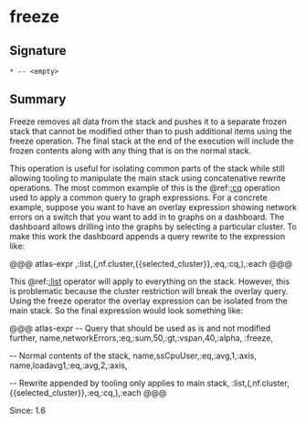 
# freeze

## Signature

`* -- <empty>`

## Summary

Freeze removes all data from the stack and pushes it to a separate frozen stack
that cannot be modified other than to push additional items using the freeze operation.
The final stack at the end of the execution will include the frozen contents along with
any thing that is on the normal stack.

This operation is useful for isolating common parts of the stack while still allowing
tooling to manipulate the main stack using concatenative rewrite operations. The most
common example of this is the @ref:[:cq](cq.md) operation used to apply a common query
to graph expressions. For a concrete example, suppose you want to have an overlay
expression showing network errors on a switch that you want to add in to graphs on
a dashboard. The dashboard allows drilling into the graphs by selecting a particular
cluster. To make this work the dashboard appends a query rewrite to the expression
like:

@@@ atlas-expr
,:list,(,nf.cluster,{{selected_cluster}},:eq,:cq,),:each
@@@

This @ref:[:list](list.md) operator will apply to everything on the stack. However, this
is problematic because the cluster restriction will break the overlay query. Using
the freeze operator the overlay expression can be isolated from the main stack. So
the final expression would look something like:

@@@ atlas-expr
-- Query that should be used as is and not modified further,
name,networkErrors,:eq,:sum,50,:gt,:vspan,40,:alpha,
:freeze,

-- Normal contents of the stack,
name,ssCpuUser,:eq,:avg,1,:axis,
name,loadavg1,:eq,:avg,2,:axis,

-- Rewrite appended by tooling only applies to main stack,
:list,(,nf.cluster,{{selected_cluster}},:eq,:cq,),:each
@@@

Since: 1.6
